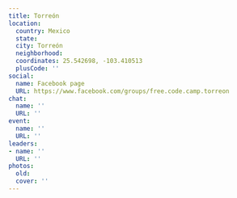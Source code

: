 ```yaml
---
title: Torreón
location:
  country: Mexico
  state: 
  city: Torreón
  neighborhood: 
  coordinates: 25.542698, -103.410513
  plusCode: ''
social:
  name: Facebook page
  URL: https://www.facebook.com/groups/free.code.camp.torreon
chat:
  name: ''
  URL: ''
event:
  name: ''
  URL: ''
leaders:
- name: ''
  URL: ''
photos:
  old: 
  cover: ''
---
```


